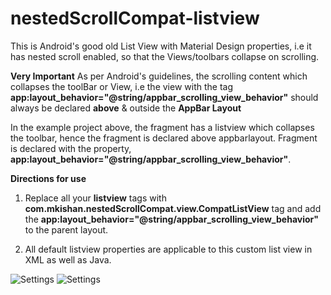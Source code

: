 # nestedScrollCompat-listview
This is Android's good old List View with Material Design properties, i.e it has nested scroll enabled, so that the Views/toolbars collapse on scrolling.

**Very Important**
As per Android's guidelines, the scrolling content which collapses the toolBar or View, i.e the view with the tag **app:layout_behavior="@string/appbar_scrolling_view_behavior"** should always be declared **above** & outside the **AppBar Layout**

In the example project above, the fragment has a listview which collapses the toolbar, hence the fragment is declared above appbarlayout. Fragment is declared with the property, **app:layout_behavior="@string/appbar_scrolling_view_behavior"**.

**Directions for use**

1) Replace all your **listview** tags with **com.mkishan.nestedScrollCompat.view.CompatListView** tag and add the **app:layout_behavior="@string/appbar_scrolling_view_behavior"** to the parent layout.

2) All default listview properties are applicable to this custom list view in XML as well as Java.

![Settings](https://cloud.githubusercontent.com/assets/1867155/11167811/c66a8dd6-8b98-11e5-8f8d-589290d5946a.gif)
![Settings](https://cloud.githubusercontent.com/assets/1867155/11167852/9d60ad1a-8b9a-11e5-8b15-50659ea06635.png)
